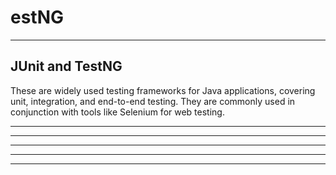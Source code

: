 #  estNG

---


## JUnit and TestNG

These are widely used testing frameworks for Java applications, covering unit, integration, and end-to-end testing. They are commonly used in conjunction with tools like Selenium for web testing.

---


---



---



---



---




